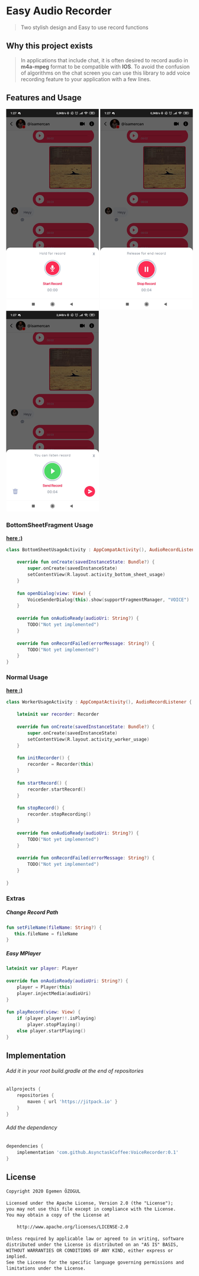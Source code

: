 # Easy Audio Recorder

> Two stylish design and
> Easy to use record functions

## Why this project exists

> In applications that include chat, it is often desired to record audio in **m4a-mpeg** format to be compatible with **IOS**. To avoid the confusion of algorithms on the chat screen you can use this library to add voice recording feature to your application with a few lines.

## Features and Usage


<img src="previews/1.jpeg" width="250"> <img src="previews/2.jpeg" width="250">  <img src="previews/3.jpeg" width="250">


### BottomSheetFragment Usage
[**here  :)**](https://github.com/AsynctaskCoffee/VoiceRecorder/blob/master/app/src/main/java/com/asynctaskcoffee/voicerecorder/BottomSheetUsageActivity.kt)
```kotlin
class BottomSheetUsageActivity : AppCompatActivity(), AudioRecordListener {

    override fun onCreate(savedInstanceState: Bundle?) {
        super.onCreate(savedInstanceState)
        setContentView(R.layout.activity_bottom_sheet_usage)
    }
    
    fun openDialog(view: View) {
        VoiceSenderDialog(this).show(supportFragmentManager, "VOICE")
    }

    override fun onAudioReady(audioUri: String?) {
        TODO("Not yet implemented")
    }

    override fun onRecordFailed(errorMessage: String?) {
        TODO("Not yet implemented")
    }
}

```

### Normal Usage
[**here  :)**](https://github.com/AsynctaskCoffee/VoiceRecorder/blob/master/app/src/main/java/com/asynctaskcoffee/voicerecorder/WorkerUsageActivity.kt)
```kotlin
class WorkerUsageActivity : AppCompatActivity(), AudioRecordListener {

    lateinit var recorder: Recorder

    override fun onCreate(savedInstanceState: Bundle?) {
        super.onCreate(savedInstanceState)
        setContentView(R.layout.activity_worker_usage)
    }

    fun initRecorder() {
        recorder = Recorder(this)
    }

    fun startRecord() {
        recorder.startRecord()
    }

    fun stopRecord() {
        recorder.stopRecording()
    }

    override fun onAudioReady(audioUri: String?) {
        TODO("Not yet implemented")
    }

    override fun onRecordFailed(errorMessage: String?) {
        TODO("Not yet implemented")
    }

}
```

### Extras

##### Change Record Path

```kotlin
fun setFileName(fileName: String?) {
   this.fileName = fileName
}
```

##### Easy MPlayer

```kotlin
lateinit var player: Player

override fun onAudioReady(audioUri: String?) {
    player = Player(this)
    player.injectMedia(audioUri)
}

fun playRecord(view: View) {
    if (player.player!!.isPlaying)
        player.stopPlaying()
    else player.startPlaying()
}
```

## Implementation

###### Add it in your root build.gradle at the end of repositories

```groovy
allprojects {
    repositories {
        maven { url 'https://jitpack.io' }
    }
}
```

###### Add the dependency

```groovy
dependencies {
    implementation 'com.github.AsynctaskCoffee:VoiceRecorder:0.1'
}
```

## License

```
Copyright 2020 Egemen ÖZOGUL

Licensed under the Apache License, Version 2.0 (the "License");
you may not use this file except in compliance with the License.
You may obtain a copy of the License at

    http://www.apache.org/licenses/LICENSE-2.0

Unless required by applicable law or agreed to in writing, software
distributed under the License is distributed on an "AS IS" BASIS,
WITHOUT WARRANTIES OR CONDITIONS OF ANY KIND, either express or implied.
See the License for the specific language governing permissions and
limitations under the License.
```
